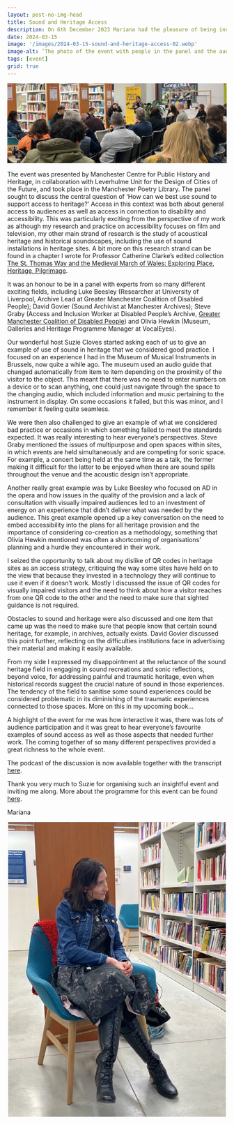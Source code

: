 ```yaml
---
layout: post-no-img-head
title: Sound and Heritage Access
description: On 6th December 2023 Mariana had the pleasure of being invited to join a panel organised by Suzie Cloves from Manchester Metropolitan University.
date: 2024-03-15
image: '/images/2024-03-15-sound-and-heritage-access-02.webp'
image-alt: ‘The photo of the event with people in the panel and the audience.’
tags: [event]
grid: true
---
```


![The photo of the event with people in the panel and the audience.](/images/2024-03-15-sound-and-heritage-access-02.webp)

The event was presented by Manchester Centre for Public History and Heritage, in collaboration with Leverhulme Unit for the Design of Cities of the Future, and took place in the Manchester Poetry Library. The panel sought to discuss the central question of ‘How can we best use sound to support access to heritage?’ Access in this context was both about general access to audiences as well as access in connection to disability and accessibility. This was particularly exciting from the perspective of my work as although my research and practice on accessibility focuses on film and television, my other main strand of research is the study of acoustical heritage and historical soundscapes, including the use of sound installations in heritage sites. A bit more on this research strand can be found in a chapter I wrote for Professor Catherine Clarke’s edited collection [The St. Thomas Way and the Medieval March of Wales: Exploring Place, Heritage, Pilgrimage](https://www.arc-humanities.org/9781641892469/the-st-thomas-way-and-the-medieval-march-of-wales/).

It was an honour to be in a panel with experts from so many different exciting fields, including Luke Beesley (Researcher at University of Liverpool, Archive Lead at Greater Manchester Coalition of Disabled People); David Govier (Sound Archivist at Manchester Archives); Steve Graby (Access and Inclusion Worker at Disabled People’s Archive, [Greater Manchester Coalition of Disabled People](https://gmcdp.com/)) and Olivia Hewkin (Museum, Galleries and Heritage Programme Manager at VocalEyes). 

Our wonderful host Suzie Cloves started asking each of us to give an example of use of sound in heritage that we considered good practice. I focused on an experience I had in the Museum of Musical Instruments in Brussels, now quite a while ago. The museum used an audio guide that changed automatically from item to item depending on the proximity of the visitor to the object. This meant that there was no need to enter numbers on a device or to scan anything, one could just navigate through the space to the changing audio, which included information and music pertaining to the instrument in display. On some occasions it failed, but this was minor, and I remember it feeling quite seamless.  

We were then also challenged to give an example of what we considered bad practice or occasions in which something failed to meet the standards expected. It was really interesting to hear everyone’s perspectives. Steve Graby mentioned the issues of multipurpose and open spaces within sites, in which events are held simultaneously and are competing for sonic space. For example, a concert being held at the same time as a talk, the former making it difficult for the latter to be enjoyed when there are sound spills throughout the venue and the acoustic design isn’t appropriate. 

Another really great example was by Luke Beesley who focused on AD in the opera and how issues in the quality of the provision and a lack of consultation with visually impaired audiences led to an investment of energy on an experience that didn’t deliver what was needed by the audience. This great example opened up a key conversation on the need to embed accessibility into the plans for all heritage provision and the importance of considering co-creation as a methodology, something that Olivia Hewkin mentioned was often a shortcoming of organisations’ planning and a hurdle they encountered in their work.

I seized the opportunity to talk about my dislike of QR codes in heritage sites as an access strategy, critiquing the way some sites have held on to the view that because they invested in a technology they will continue to use it even if it doesn’t work. Mostly I discussed the issue of QR codes for visually impaired visitors and the need to think about how a visitor reaches from one QR code to the other and the need to make sure that sighted guidance is not required.

Obstacles to sound and heritage were also discussed and one item that came up was the need to make sure that people know that certain sound heritage, for example, in archives, actually exists. David Govier discussed this point further, reflecting on the difficulties institutions face in advertising their material and making it easily available.    

From my side I expressed my disappointment at the reluctance of the sound heritage field in engaging in sound recreations and sonic reflections, beyond voice, for addressing painful and traumatic heritage, even when historical records suggest the crucial nature of sound in those experiences. The tendency of the field to sanitise some sound experiences could be considered problematic in its diminishing of the traumatic experiences connected to those spaces. More on this in my upcoming book… 

A highlight of the event for me was how interactive it was, there was lots of audience participation and it was great to hear everyone’s favourite examples of sound access as well as those aspects that needed further work. The coming together of so many different perspectives provided a great richness to the whole event.

The podcast of the discussion is now available together with the transcript [here](https://mcphh.wordpress.com/2024/01/26/how-best-can-we-use-sound-to-access-heritage-public-discussion-6-december-2023-manchester-poetry-library-podcast/).

Thank you very much to Suzie for organising such an insightful event and inviting me along. More about the programme for this event can be found [here](https://pastandpresent.org.uk/registration-and-programme-for-sound-to-access-heritage-event/).

Mariana

<center><img src="/images/2024-03-15-sound-and-heritage-access-01.webp" alt="Mariana sitting on a chair." width="500"></center>